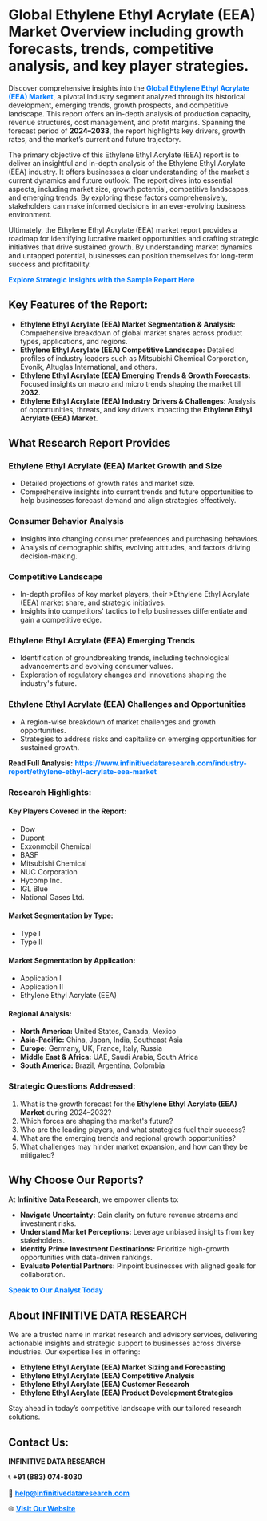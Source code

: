 <h1>Global Ethylene Ethyl Acrylate (EEA) Market Overview including growth forecasts, trends, competitive analysis, and key player strategies.</h1>
<p>
Discover comprehensive insights into the 
<a href="https://www.infinitivedataresearch.com/industry-report/ethylene-ethyl-acrylate-eea-market" rel="dofollow" style="color: #007BFF; text-decoration: none;"><strong>Global Ethylene Ethyl Acrylate (EEA) Market</strong></a>, a pivotal industry segment analyzed through its historical development, emerging trends, growth prospects, and competitive landscape. This report offers an in-depth analysis of production capacity, revenue structures, cost management, and profit margins. Spanning the forecast period of <strong>2024–2033</strong>, the report highlights key drivers, growth rates, and the market’s current and future trajectory.
</p>
<p>
The primary objective of this Ethylene Ethyl Acrylate (EEA) report is to deliver an insightful and in-depth analysis of the Ethylene Ethyl Acrylate (EEA) industry. It offers businesses a clear understanding of the market's current dynamics and future outlook. The report dives into essential aspects, including market size, growth potential, competitive landscapes, and emerging trends. By exploring these factors comprehensively, stakeholders can make informed decisions in an ever-evolving business environment.
</p>
<p>
Ultimately, the Ethylene Ethyl Acrylate (EEA) market report provides a roadmap for identifying lucrative market opportunities and crafting strategic initiatives that drive sustained growth. By understanding market dynamics and untapped potential, businesses can position themselves for long-term success and profitability.
</p>
<p>
<a href="https://www.infinitivedataresearch.com/request-sample/reportId=102674" style="color: #007BFF; text-decoration: none;"><strong>Explore Strategic Insights with the Sample Report Here</strong></a>
</p>

<h2>Key Features of the Report:</h2>
<ul>
<li><strong>Ethylene Ethyl Acrylate (EEA) Market Segmentation & Analysis:</strong> Comprehensive breakdown of global market shares across product types, applications, and regions.</li>
<li><strong>Ethylene Ethyl Acrylate (EEA) Competitive Landscape:</strong> Detailed profiles of industry leaders such as Mitsubishi Chemical Corporation, Evonik, Altuglas International, and others.</li>
<li><strong>Ethylene Ethyl Acrylate (EEA) Emerging Trends & Growth Forecasts:</strong> Focused insights on macro and micro trends shaping the market till <strong>2032</strong>.</li>
<li><strong>Ethylene Ethyl Acrylate (EEA) Industry Drivers & Challenges:</strong> Analysis of opportunities, threats, and key drivers impacting the <strong>Ethylene Ethyl Acrylate (EEA) Market</strong>.</li>
</ul>

<h2>What Research Report Provides</h2>
<h3>Ethylene Ethyl Acrylate (EEA) Market Growth and Size</h3>
<ul>
<li>Detailed projections of growth rates and market size.</li>
<li>Comprehensive insights into current trends and future opportunities to help businesses forecast demand and align strategies effectively.</li>
</ul>

<h3>Consumer Behavior Analysis</h3>
<ul>
<li>Insights into changing consumer preferences and purchasing behaviors.</li>
<li>Analysis of demographic shifts, evolving attitudes, and factors driving decision-making.</li>
</ul>

<h3>Competitive Landscape</h3>
<ul>
<li>In-depth profiles of key market players, their >Ethylene Ethyl Acrylate (EEA) market share, and strategic initiatives.</li>
<li>Insights into competitors' tactics to help businesses differentiate and gain a competitive edge.</li>
</ul>

<h3>Ethylene Ethyl Acrylate (EEA) Emerging Trends</h3>
<ul>
<li>Identification of groundbreaking trends, including technological advancements and evolving consumer values.</li>
<li>Exploration of regulatory changes and innovations shaping the industry's future.</li>
</ul>

<h3>Ethylene Ethyl Acrylate (EEA) Challenges and Opportunities</h3>
<ul>
<li>A region-wise breakdown of market challenges and growth opportunities.</li>
<li>Strategies to address risks and capitalize on emerging opportunities for sustained growth.</li>
</ul>
<p><strong>Read Full Analysis:</strong> <a href="https://www.infinitivedataresearch.com/industry-report/ethylene-ethyl-acrylate-eea-market" rel="dofollow" style="color: #007BFF; text-decoration: none;"><strong>https://www.infinitivedataresearch.com/industry-report/ethylene-ethyl-acrylate-eea-market</strong></a></p>
<h3>Research Highlights:</h3>
<h4>Key Players Covered in the Report:</h4>
<ul><li>Dow</li><li>Dupont</li><li>Exxonmobil Chemical</li><li>BASF</li><li>Mitsubishi Chemical</li><li>NUC Corporation</li><li>Hycomp Inc.</li><li>IGL Blue</li><li>National Gases Ltd.</li></ul>
<h4>Market Segmentation by Type:</h4>
<ul><li>Type I</li><li>Type II</li></ul>
<h4>Market Segmentation by Application:</h4>
<ul><li>Application I</li><li>Application II</li><li>Ethylene Ethyl Acrylate (EEA)</li></ul>

<h4>Regional Analysis:</h4>
<ul>
<li><strong>North America:</strong> United States, Canada, Mexico</li>
<li><strong>Asia-Pacific:</strong> China, Japan, India, Southeast Asia</li>
<li><strong>Europe:</strong> Germany, UK, France, Italy, Russia</li>
<li><strong>Middle East & Africa:</strong> UAE, Saudi Arabia, South Africa</li>
<li><strong>South America:</strong> Brazil, Argentina, Colombia</li>
</ul>

<h3>Strategic Questions Addressed:</h3>
<ol>
<li>What is the growth forecast for the <strong>Ethylene Ethyl Acrylate (EEA) Market</strong> during 2024–2032?</li>
<li>Which forces are shaping the market's future?</li>
<li>Who are the leading players, and what strategies fuel their success?</li>
<li>What are the emerging trends and regional growth opportunities?</li>
<li>What challenges may hinder market expansion, and how can they be mitigated?</li>
</ol>

<h2>Why Choose Our Reports?</h2>
<p>At <strong>Infinitive Data Research</strong>, we empower clients to:</p>
<ul>
<li><strong>Navigate Uncertainty:</strong> Gain clarity on future revenue streams and investment risks.</li>
<li><strong>Understand Market Perceptions:</strong> Leverage unbiased insights from key stakeholders.</li>
<li><strong>Identify Prime Investment Destinations:</strong> Prioritize high-growth opportunities with data-driven rankings.</li>
<li><strong>Evaluate Potential Partners:</strong> Pinpoint businesses with aligned goals for collaboration.</li>
</ul>
<p><a href="https://www.infinitivedataresearch.com/industry-report/ethylene-ethyl-acrylate-eea-market" rel="dofollow" style="color: #007BFF; text-decoration: none;"><strong>Speak to Our Analyst Today</strong></a></p>

<h2>About INFINITIVE DATA RESEARCH</h2>
<p>We are a trusted name in market research and advisory services, delivering actionable insights and strategic support to businesses across diverse industries. Our expertise lies in offering:</p>
<ul>
<li><strong>Ethylene Ethyl Acrylate (EEA) Market Sizing and Forecasting</strong></li>
<li><strong>Ethylene Ethyl Acrylate (EEA) Competitive Analysis</strong></li>
<li><strong>Ethylene Ethyl Acrylate (EEA) Customer Research</strong></li>
<li><strong>Ethylene Ethyl Acrylate (EEA) Product Development Strategies</strong></li>
</ul>
<p>Stay ahead in today’s competitive landscape with our tailored research solutions.</p>

<h2>Contact Us:</h2>
<p><strong>INFINITIVE DATA RESEARCH</strong></p>
<p>📞 <strong>+91 (883) 074-8030</strong></p>
<p>📧 <strong><a href="mailto:help@infinitivedataresearch.com" style="color: #007BFF;">help@infinitivedataresearch.com</a></strong></p>
<p>🌐 <strong><a href="https://www.infinitivedataresearch.com" rel="dofollow" style="color: #007BFF;">Visit Our Website</a></strong></p>